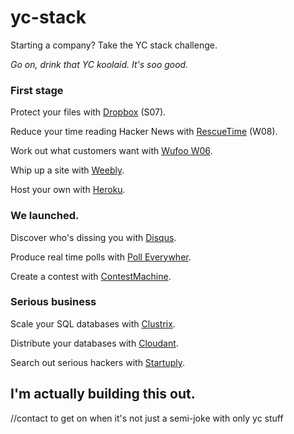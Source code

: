 yc-stack
========

Starting a company? Take the YC stack challenge.

*Go on, drink that YC koolaid. It's _soo_ good.*


### First stage

Protect your files with [Dropbox](https://www.dropbox.com/) (S07).

Reduce your time reading Hacker News with [RescueTime](https://www.rescuetime.com/) (W08).

Work out what customers want with [Wufoo W06](http://www.wufoo.com/).

Whip up a site with [Weebly](http://www.weebly.com/).

Host your own with [Heroku](https://www.heroku.com/).

### We launched.

Discover who's dissing you with [Disqus](http://www.disqus.com/).

Produce real time polls with [Poll Everywher](http://www.polleverywhere.com/).

Create a contest with [ContestMachine](http://www.contestmachine.com/).

### Serious business

Scale your SQL databases with [Clustrix](http://www.clustrix.com/).

Distribute your databases with [Cloudant](https://cloudant.com/).

Search out serious hackers with [Startuply](http://www.startuply.com/).


## I'm actually building this out.

//contact to get on when it's not just a semi-joke with only yc stuff